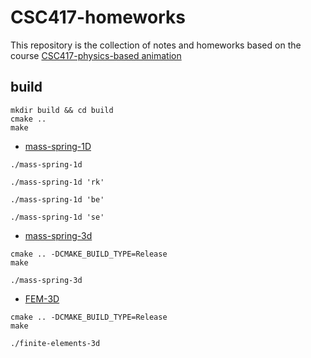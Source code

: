 # CSC417-homeworks

This repository is the collection of notes and homeworks based on the course [CSC417-physics-based animation](https://github.com/dilevin/CSC417-physics-based-animation)

## build

```shell
mkdir build && cd build
cmake ..
make
```

- [mass-spring-1D](./a1-mass-spring-1d/README.md)

```shell
./mass-spring-1d
```

```shell
./mass-spring-1d 'rk'
```

```shell
./mass-spring-1d 'be'
```

```shell
./mass-spring-1d 'se'
```

- [mass-spring-3d](./a2-mass-spring-3d/README.md)

```shell
cmake .. -DCMAKE_BUILD_TYPE=Release
make
```

```shell
./mass-spring-3d
```

- [FEM-3D](./a3-finite-elements-3d/README.md)

```shell
cmake .. -DCMAKE_BUILD_TYPE=Release
make
```

```shell
./finite-elements-3d
```
